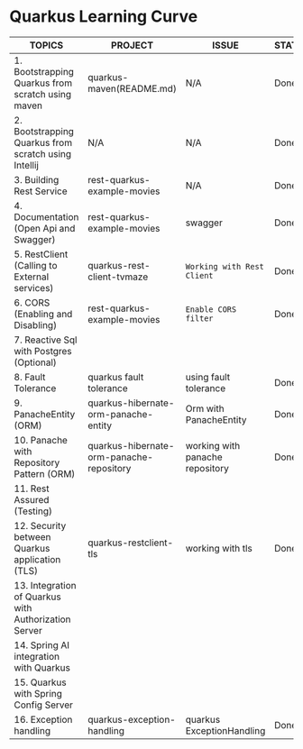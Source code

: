 # Quarkus Learning Curve
| **TOPICS**                                           | **PROJECT**                              | **ISSUE**                       | **STATUS** |
|------------------------------------------------------|------------------------------------------|---------------------------------|------------|
| 1. Bootstrapping Quarkus from scratch using maven    | quarkus-maven(README.md)                 | N/A                             | Done       |
| 2. Bootstrapping Quarkus from scratch using Intellij | N/A                                      | N/A                             | Done       |
| 3. Building Rest Service                             | rest-quarkus-example-movies              | N/A                             | Done       |
| 4. Documentation (Open Api and Swagger)              | rest-quarkus-example-movies              | swagger                         | Done       |
| 5. RestClient (Calling to External services)         | quarkus-rest-client-tvmaze               | `Working with Rest Client`      | Done       |
| 6. CORS (Enabling and Disabling)                     | rest-quarkus-example-movies              | `Enable CORS filter`            | Done       |
| 7. Reactive Sql with Postgres (Optional)             |                                          |                                 |            |
| 8. Fault Tolerance                                   | quarkus fault tolerance                  | using fault tolerance           | Done       |
| 9. PanacheEntity (ORM)                               | quarkus-hibernate-orm-panache-entity     | Orm with PanacheEntity          | Done       |
| 10. Panache with Repository Pattern (ORM)            | quarkus-hibernate-orm-panache-repository | working with panache repository | Done       |
| 11. Rest Assured (Testing)                           |                                          |                                 |            |
| 12. Security between Quarkus application (TLS)       | quarkus-restclient-tls                   | working with tls                | Done       |
| 13. Integration of Quarkus with Authorization Server |                                          |                                 |            | 
| 14. Spring AI integration with Quarkus               |                                          |                                 |            |
| 15. Quarkus with Spring Config Server                |                                          |                                 |            |
| 16. Exception handling                               | quarkus-exception-handling               | quarkus ExceptionHandling       | Done       |
